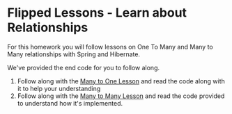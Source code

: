 # Flipped Lessons - Learn about Relationships

For this homework you will follow lessons on One To Many and Many to Many relationships with Spring and Hibernate.

We've provided the end code for you to follow along.

1. Follow along with the [Many to One Lesson](flipped_lesson_one_to_many.md) and read the code along with it to help your understanding
2. Follow along with the [Many to Many Lesson](flipped_lesson_many_to_many.md) and read the code provided to understand how it's implemented.

